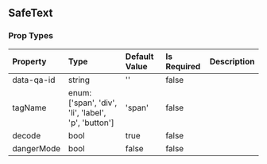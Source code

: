 ## SafeText 



### Prop Types
Property | Type | Default Value | Is Required | Description
:--- | :--- | :--- | :--- | :---
data-qa-id|string|''|false|&ensp;
tagName|enum:<br>['span', 'div', 'li', 'label', 'p', 'button']|'span'|false|&ensp;
decode|bool|true|false|&ensp;
dangerMode|bool|false|false|&ensp;